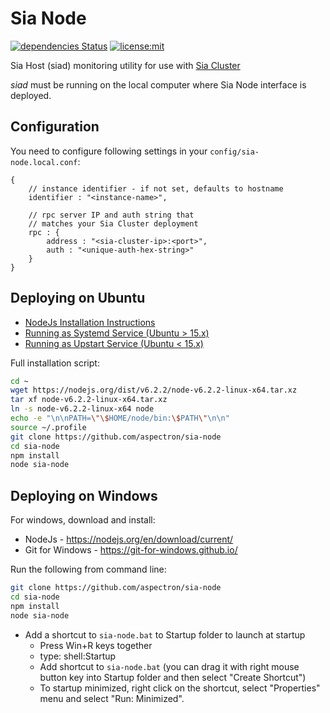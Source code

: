 # Sia Node

[![dependencies Status](https://david-dm.org/aspectron/sia-node.svg)](https://david-dm.org/aspectron/sia-node#info=dependencies)
[![license:mit](https://img.shields.io/badge/license-mit-blue.svg)](https://opensource.org/licenses/MIT)

Sia Host (siad) monitoring utility for use with [Sia Cluster](http://github.com/aspectron/sia-cluster)

*siad* must be running on the local computer where Sia Node interface is deployed.

## Configuration

You need to configure following settings in your `config/sia-node.local.conf`:

```
{
	// instance identifier - if not set, defaults to hostname
	identifier : "<instance-name>",

	// rpc server IP and auth string that 
	// matches your Sia Cluster deployment
	rpc : {
		address : "<sia-cluster-ip>:<port>",
		auth : "<unique-auth-hex-string>"
	}
}
```


## Deploying on Ubuntu

* [NodeJs Installation Instructions](https://github.com/aspectron/iris-app#setting-up-nodejs-on-your-system)
* [Running as Systemd Service (Ubuntu > 15.x)](https://github.com/aspectron/iris-app#deploying-systemd-service)
* [Running as Upstart Service (Ubuntu < 15.x)](https://github.com/aspectron/iris-app#deploying-as-ubuntu-upstart-service)

Full installation script:
```bash
cd ~
wget https://nodejs.org/dist/v6.2.2/node-v6.2.2-linux-x64.tar.xz
tar xf node-v6.2.2-linux-x64.tar.xz
ln -s node-v6.2.2-linux-x64 node
echo -e "\n\nPATH=\"\$HOME/node/bin:\$PATH\"\n\n"
source ~/.profile
git clone https://github.com/aspectron/sia-node
cd sia-node
npm install
node sia-node
```

## Deploying on Windows

For windows, download and install:
* NodeJs - https://nodejs.org/en/download/current/
* Git for Windows - https://git-for-windows.github.io/

Run the following from command line:
```bash
git clone https://github.com/aspectron/sia-node
cd sia-node
npm install
node sia-node
```

* Add a shortcut to `sia-node.bat` to Startup folder to launch at startup
  * Press Win+R keys together
  * type: shell:Startup
  * Add shortcut to `sia-node.bat` (you can drag it with right mouse button key into Startup folder and then select "Create Shortcut")
  * To startup minimized, right click on the shortcut, select "Properties" menu and select "Run: Minimized".
